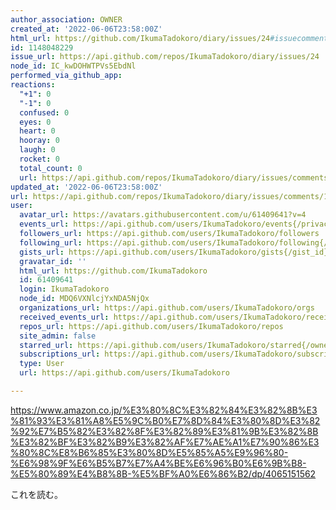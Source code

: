 ```yaml
---
author_association: OWNER
created_at: '2022-06-06T23:58:00Z'
html_url: https://github.com/IkumaTadokoro/diary/issues/24#issuecomment-1148048229
id: 1148048229
issue_url: https://api.github.com/repos/IkumaTadokoro/diary/issues/24
node_id: IC_kwDOHWTPVs5EbdNl
performed_via_github_app: 
reactions:
  "+1": 0
  "-1": 0
  confused: 0
  eyes: 0
  heart: 0
  hooray: 0
  laugh: 0
  rocket: 0
  total_count: 0
  url: https://api.github.com/repos/IkumaTadokoro/diary/issues/comments/1148048229/reactions
updated_at: '2022-06-06T23:58:00Z'
url: https://api.github.com/repos/IkumaTadokoro/diary/issues/comments/1148048229
user:
  avatar_url: https://avatars.githubusercontent.com/u/61409641?v=4
  events_url: https://api.github.com/users/IkumaTadokoro/events{/privacy}
  followers_url: https://api.github.com/users/IkumaTadokoro/followers
  following_url: https://api.github.com/users/IkumaTadokoro/following{/other_user}
  gists_url: https://api.github.com/users/IkumaTadokoro/gists{/gist_id}
  gravatar_id: ''
  html_url: https://github.com/IkumaTadokoro
  id: 61409641
  login: IkumaTadokoro
  node_id: MDQ6VXNlcjYxNDA5NjQx
  organizations_url: https://api.github.com/users/IkumaTadokoro/orgs
  received_events_url: https://api.github.com/users/IkumaTadokoro/received_events
  repos_url: https://api.github.com/users/IkumaTadokoro/repos
  site_admin: false
  starred_url: https://api.github.com/users/IkumaTadokoro/starred{/owner}{/repo}
  subscriptions_url: https://api.github.com/users/IkumaTadokoro/subscriptions
  type: User
  url: https://api.github.com/users/IkumaTadokoro

---
```

https://www.amazon.co.jp/%E3%80%8C%E3%82%84%E3%82%8B%E3%81%93%E3%81%A8%E5%9C%B0%E7%8D%84%E3%80%8D%E3%82%92%E7%B5%82%E3%82%8F%E3%82%89%E3%81%9B%E3%82%8B%E3%82%BF%E3%82%B9%E3%82%AF%E7%AE%A1%E7%90%86%E3%80%8C%E8%B6%85%E3%80%8D%E5%85%A5%E9%96%80-%E6%98%9F%E6%B5%B7%E7%A4%BE%E6%96%B0%E6%9B%B8-%E5%80%89%E4%B8%8B-%E5%BF%A0%E6%86%B2/dp/4065151562

これを読む。
